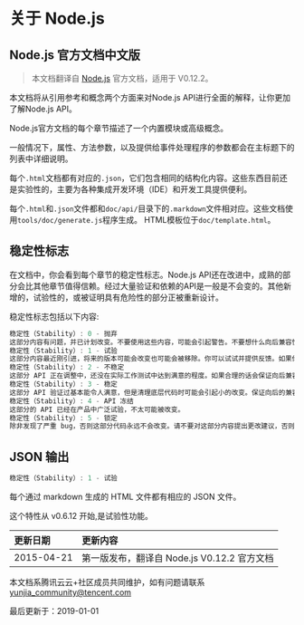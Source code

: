 # 关于 Node.js

## Node.js 官方文档中文版

> 本文档翻译自 [Node.js](https://nodejs.org/api/) 官方文档，适用于 V0.12.2。

本文档将从引用参考和概念两个方面来对Node.js API进行全面的解释，让你更加了解Node.js API。

Node.js官方文档的每个章节描述了一个内置模块或高级概念。

一般情况下，属性、方法参数，以及提供给事件处理程序的参数都会在主标题下的列表中详细说明。

每个`.html`文档都有对应的`.json`，它们包含相同的结构化内容。这些东西目前还是实验性的，主要为各种集成开发环境（IDE）和开发工具提供便利。

每个`.html`和`.json`文件都和`doc/api/`目录下的`.markdown`文件相对应。这些文档使用`tools/doc/generate.js`程序生成。 HTML模板位于`doc/template.html`。

## 稳定性标志

在文档中，你会看到每个章节的稳定性标志。Node.js API还在改进中，成熟的部分会比其他章节值得信赖。经过大量验证和依赖的API是一般是不会变的。其他新增的，试验性的，或被证明具有危险性的部分正被重新设计。

稳定性标志包括以下内容:

```js
稳定性（Stability）: 0 - 抛弃
这部分内容有问题，并已计划改变。不要使用这些内容，可能会引起警告。不要想什么向后兼容性了。
稳定性（Stability）: 1 - 试验
这部分内容最近刚引进，将来的版本可能会改变也可能会被移除。你可以试试并提供反馈。如果你用到的部分对你来说非常重要，可以告诉 node 的核心团队。
稳定性（Stability）: 2 - 不稳定
这部分 API 正在调整中，还没在实际工作测试中达到满意的程度。如果合理的话会保证向后兼容性。
稳定性（Stability）: 3 - 稳定
这部分 API 验证过基本能令人满意，但是清理底层代码时可能会引起小的改变。保证向后的兼容性。
稳定性（Stability）: 4 - API 冻结
这部分的 API 已经在产品中广泛试验，不太可能被改变。
稳定性（Stability）: 5 - 锁定
除非发现了严重 bug，否则这部分代码永远不会改变。请不要对这部分内容提出更改建议，否则会被拒绝。
```

## JSON 输出

```js
稳定性（Stability）: 1 - 试验
```

每个通过 markdown 生成的 HTML 文件都有相应的 JSON 文件。

这个特性从 v0.6.12 开始,是试验性功能。

| 更新日期   | 更新内容                                    |
| :--------- | :------------------------------------------ |
| 2015-04-21 | 第一版发布，翻译自 Node.js V0.12.2 官方文档 |

本文档系腾讯云云+社区成员共同维护，如有问题请联系 yunjia_community@tencent.com

最后更新于：2019-01-01